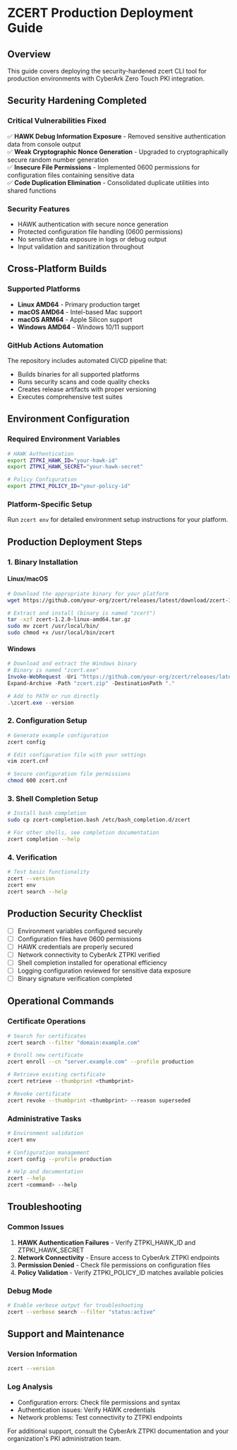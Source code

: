 # ZCERT Production Deployment Guide

## Overview
This guide covers deploying the security-hardened zcert CLI tool for production environments with CyberArk Zero Touch PKI integration.

## Security Hardening Completed

### Critical Vulnerabilities Fixed
✅ **HAWK Debug Information Exposure** - Removed sensitive authentication data from console output  
✅ **Weak Cryptographic Nonce Generation** - Upgraded to cryptographically secure random number generation  
✅ **Insecure File Permissions** - Implemented 0600 permissions for configuration files containing sensitive data  
✅ **Code Duplication Elimination** - Consolidated duplicate utilities into shared functions  

### Security Features
- HAWK authentication with secure nonce generation
- Protected configuration file handling (0600 permissions)
- No sensitive data exposure in logs or debug output
- Input validation and sanitization throughout

## Cross-Platform Builds

### Supported Platforms
- **Linux AMD64** - Primary production target
- **macOS AMD64** - Intel-based Mac support
- **macOS ARM64** - Apple Silicon support  
- **Windows AMD64** - Windows 10/11 support

### GitHub Actions Automation
The repository includes automated CI/CD pipeline that:
- Builds binaries for all supported platforms
- Runs security scans and code quality checks
- Creates release artifacts with proper versioning
- Executes comprehensive test suites

## Environment Configuration

### Required Environment Variables
```bash
# HAWK Authentication
export ZTPKI_HAWK_ID="your-hawk-id"
export ZTPKI_HAWK_SECRET="your-hawk-secret"

# Policy Configuration
export ZTPKI_POLICY_ID="your-policy-id"
```

### Platform-Specific Setup
Run `zcert env` for detailed environment setup instructions for your platform.

## Production Deployment Steps

### 1. Binary Installation

#### Linux/macOS
```bash
# Download the appropriate binary for your platform
wget https://github.com/your-org/zcert/releases/latest/download/zcert-1.2.0-linux-amd64.tar.gz

# Extract and install (binary is named "zcert")
tar -xzf zcert-1.2.0-linux-amd64.tar.gz
sudo mv zcert /usr/local/bin/
sudo chmod +x /usr/local/bin/zcert
```

#### Windows
```powershell
# Download and extract the Windows binary
# Binary is named "zcert.exe"
Invoke-WebRequest -Uri "https://github.com/your-org/zcert/releases/latest/download/zcert-1.2.0-windows-amd64.zip" -OutFile "zcert.zip"
Expand-Archive -Path "zcert.zip" -DestinationPath "."

# Add to PATH or run directly
.\zcert.exe --version
```

### 2. Configuration Setup
```bash
# Generate example configuration
zcert config

# Edit configuration file with your settings
vim zcert.cnf

# Secure configuration file permissions
chmod 600 zcert.cnf
```

### 3. Shell Completion Setup
```bash
# Install bash completion
sudo cp zcert-completion.bash /etc/bash_completion.d/zcert

# For other shells, see completion documentation
zcert completion --help
```

### 4. Verification
```bash
# Test basic functionality
zcert --version
zcert env
zcert search --help
```

## Production Security Checklist

- [ ] Environment variables configured securely
- [ ] Configuration files have 0600 permissions
- [ ] HAWK credentials are properly secured
- [ ] Network connectivity to CyberArk ZTPKI verified
- [ ] Shell completion installed for operational efficiency
- [ ] Logging configuration reviewed for sensitive data exposure
- [ ] Binary signature verification completed

## Operational Commands

### Certificate Operations
```bash
# Search for certificates
zcert search --filter "domain:example.com"

# Enroll new certificate
zcert enroll --cn "server.example.com" --profile production

# Retrieve existing certificate
zcert retrieve --thumbprint <thumbprint>

# Revoke certificate
zcert revoke --thumbprint <thumbprint> --reason superseded
```

### Administrative Tasks
```bash
# Environment validation
zcert env

# Configuration management
zcert config --profile production

# Help and documentation
zcert --help
zcert <command> --help
```

## Troubleshooting

### Common Issues
1. **HAWK Authentication Failures** - Verify ZTPKI_HAWK_ID and ZTPKI_HAWK_SECRET
2. **Network Connectivity** - Ensure access to CyberArk ZTPKI endpoints
3. **Permission Denied** - Check file permissions on configuration files
4. **Policy Validation** - Verify ZTPKI_POLICY_ID matches available policies

### Debug Mode
```bash
# Enable verbose output for troubleshooting
zcert --verbose search --filter "status:active"
```

## Support and Maintenance

### Version Information
```bash
zcert --version
```

### Log Analysis
- Configuration errors: Check file permissions and syntax
- Authentication issues: Verify HAWK credentials
- Network problems: Test connectivity to ZTPKI endpoints

For additional support, consult the CyberArk ZTPKI documentation and your organization's PKI administration team.
